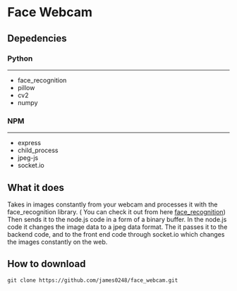 # Face Webcam

## Depedencies

### Python

---

- face\_recognition
- pillow
- cv2
- numpy

### NPM

---

- express
- child\_process
- jpeg\-js
- socket.io

## What it does

Takes in images constantly from your webcam and processes it with the face\_recognition library. ( You can check it out from here [face\_recognition](https://github.com/ageitgey/face_recognition))
Then sends it to the node.js code in a form of a binary buffer. In the node.js code it changes the image data to a jpeg data format. The it passes it to the backend code, and to the front end code through socket.io which changes the images constantly on the web.

## How to download

```shell
git clone https://github.com/james0248/face_webcam.git
```
